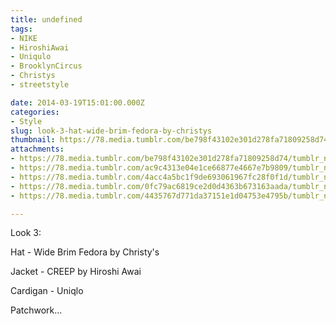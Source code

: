 ```yaml
---
title: undefined
tags:
- NIKE
- HiroshiAwai
- Uniqulo
- BrooklynCircus
- Christys
- streetstyle

date: 2014-03-19T15:01:00.000Z
categories:
- Style
slug: look-3-hat-wide-brim-fedora-by-christys
thumbnail: https://78.media.tumblr.com/be798f43102e301d278fa71809258d74/tumblr_n2kxr2fxhK1rhrm24o1_1280.jpg
attachments:
- https://78.media.tumblr.com/be798f43102e301d278fa71809258d74/tumblr_n2kxr2fxhK1rhrm24o1_1280.jpg
- https://78.media.tumblr.com/ac9c4313e04e1ce66877e4667e7b9809/tumblr_n2kxr2fxhK1rhrm24o2_1280.jpg
- https://78.media.tumblr.com/4acc4a5bc1f9de693061967fc28f0f1d/tumblr_n2kxr2fxhK1rhrm24o3_1280.jpg
- https://78.media.tumblr.com/0fc79ac6819ce2d0d4363b673163aada/tumblr_n2kxr2fxhK1rhrm24o4_1280.jpg
- https://78.media.tumblr.com/4435767d771da37151e1d04753e4795b/tumblr_n2kxr2fxhK1rhrm24o5_1280.jpg

---
```


Look 3: 
 
  Hat - Wide Brim Fedora by Christy's 

  Jacket - CREEP by Hiroshi Awai 

  Cardigan - Uniqlo 

  Patchwork...
